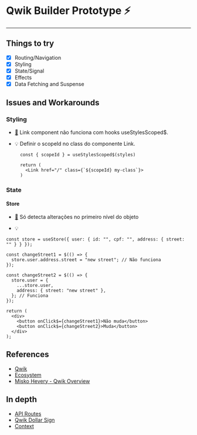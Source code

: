 # Qwik Builder Prototype ⚡️

---

## Things to try

- [x] Routing/Navigation
- [x] Styling
- [x] State/Signal
- [x] Effects
- [x] Data Fetching and Suspense

## Issues and Workarounds

### Styling

- [🛑](https://github.com/BuilderIO/qwik/issues/2071) Link component não funciona com hooks useStylesScoped$.

- 💡 Definir o scopeId no class do componente Link.

  ```tsx
    const { scopeId } = useStylesScoped$(styles)

    return (
      <Link href="/" class={`${scopeId} my-class`}>
    )
  ```

### State

#### Store

- [🛑]() Só detecta alterações no primeiro nível do objeto

- 💡

```tsx
const store = useStore({ user: { id: "", cpf: "", address: { street: "" } } });

const changeStreet1 = $(() => {
  store.user.address.street = "new street"; // Não funciona
});

const changeStreet2 = $(() => {
  store.user = {
    ...store.user,
    address: { street: "new street" },
  }; // Funciona
});

return (
  <div>
    <button onClick$={changeStreet1}>Não muda</button>
    <button onClick$={changeStreet2}>Muda</button>
  </div>
);
```

## References

- [Qwik](https://qwik.builder.io/docs/)
- [Ecosystem](https://qwik.builder.io/ecosystem)
- [Misko Hevery - Qwik Overview](https://www.youtube.com/watch?v=0dC11DMR3fU&t=154s)

## In depth

- [API Routes](https://qwik.builder.io/docs/endpoints/)
- [Qwik Dollar Sign](https://qwik.builder.io/docs/advanced/dollar/)
- [Context](https://qwik.builder.io/docs/components/context/)

